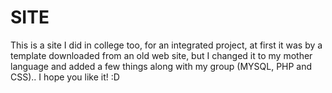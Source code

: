 # SITE
This is a site I did in college too, for an integrated project, at first it was by a template downloaded from an old web site, but I changed it to my mother language and added a few things along with my group (MYSQL, PHP and CSS).. I hope you like it! :D
